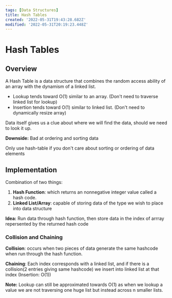 ```yaml
---
tags: [Data Structures]
title: Hash Tables
created: '2022-05-31T19:43:28.682Z'
modified: '2022-05-31T20:19:23.448Z'
---
```


# Hash Tables

## Overview
<p> A Hash Table is a data structure that combines the random access ability of an array with the dynamism of a linked list. </p>
<ul>
  <li> Lookup tends toward O(1) similar to an array. (Don't need to traverse linked list for lookup)</li>
  <li> Insertion tends toward O(1) similar to linked list. (Don't need to dynamically resize array) </li>
</ul>
<p>Data itself gives us a clue about where we will find the data, should we need to look it up. </p>
<p><b>Downside:</b> Bad at ordering and sorting data </b></p>
<p> Only use hash-table if you don't care about sorting or ordering of data elements</p>

## Implementation
<p>Combination of two things:</p>
<ol>
  <li><b>Hash Function</b>: which returns an nonnegative integer value called a hash code.</li>
  <li><b>Linked List/Array</b>: capable of storing data of the type we wish to place into data structure </li>
</ol>
<p><b>Idea:</b> Run data through hash function, then store data in the index of arrray repersented by the returned hash code</p>

### Collision and Chaining
<p><b>Collision</b>: occurs when two pieces of data generate the same hashcode when run through the hash function.</p>
<p><b>Chaining</b>: Each index corresponds with a linked list, and if there is a collision(2 entries giving same hashcode) we insert into linked list at that index (Insertion: O(1)) </p>
<p><b>Note:</b> Lookup can still be approximated towards O(1) as when we lookup a value we are not traversing one huge list but instead across n smaller lists.</p>





